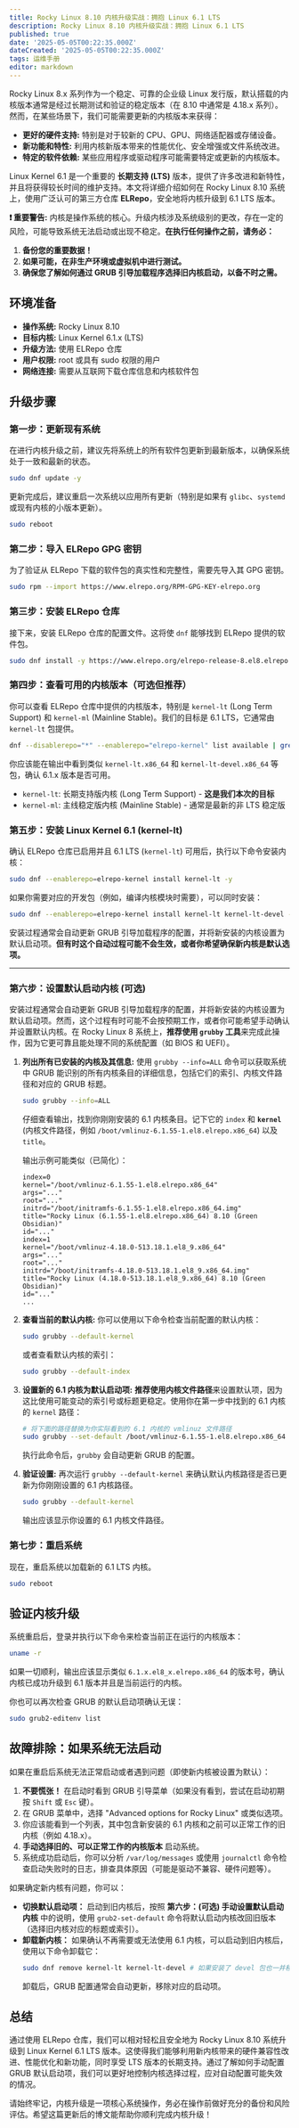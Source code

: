 ```yaml
---
title: Rocky Linux 8.10 内核升级实战：拥抱 Linux 6.1 LTS
description: Rocky Linux 8.10 内核升级实战：拥抱 Linux 6.1 LTS
published: true
date: '2025-05-05T00:22:35.000Z'
dateCreated: '2025-05-05T00:22:35.000Z'
tags: 运维手册
editor: markdown
---
```


Rocky Linux 8.x 系列作为一个稳定、可靠的企业级 Linux 发行版，默认搭载的内核版本通常是经过长期测试和验证的稳定版本（在 8.10 中通常是 4.18.x 系列）。然而，在某些场景下，我们可能需要更新的内核版本来获得：

*   **更好的硬件支持:** 特别是对于较新的 CPU、GPU、网络适配器或存储设备。
*   **新功能和特性:** 利用内核新版本带来的性能优化、安全增强或文件系统改进。
*   **特定的软件依赖:** 某些应用程序或驱动程序可能需要特定或更新的内核版本。

Linux Kernel 6.1 是一个重要的 **长期支持 (LTS)** 版本，提供了许多改进和新特性，并且将获得较长时间的维护支持。本文将详细介绍如何在 Rocky Linux 8.10 系统上，使用广泛认可的第三方仓库 **ELRepo**，安全地将内核升级到 6.1 LTS 版本。

**❗ 重要警告:** 内核是操作系统的核心。升级内核涉及系统级别的更改，存在一定的风险，可能导致系统无法启动或出现不稳定。**在执行任何操作之前，请务必：**

1.  **备份您的重要数据！**
2.  **如果可能，在非生产环境或虚拟机中进行测试。**
3.  **确保您了解如何通过 GRUB 引导加载程序选择旧内核启动，以备不时之需。**

<!-- more -->

## 环境准备

*   **操作系统:** Rocky Linux 8.10
*   **目标内核:** Linux Kernel 6.1.x (LTS)
*   **升级方法:** 使用 ELRepo 仓库
*   **用户权限:** root 或具有 sudo 权限的用户
*   **网络连接:** 需要从互联网下载仓库信息和内核软件包

## 升级步骤

### 第一步：更新现有系统

在进行内核升级之前，建议先将系统上的所有软件包更新到最新版本，以确保系统处于一致和最新的状态。

```bash
sudo dnf update -y
```

更新完成后，建议重启一次系统以应用所有更新（特别是如果有 `glibc`、`systemd` 或现有内核的小版本更新）。

```bash
sudo reboot
```

### 第二步：导入 ELRepo GPG 密钥

为了验证从 ELRepo 下载的软件包的真实性和完整性，需要先导入其 GPG 密钥。

```bash
sudo rpm --import https://www.elrepo.org/RPM-GPG-KEY-elrepo.org
```

### 第三步：安装 ELRepo 仓库

接下来，安装 ELRepo 仓库的配置文件。这将使 `dnf` 能够找到 ELRepo 提供的软件包。

```bash
sudo dnf install -y https://www.elrepo.org/elrepo-release-8.el8.elrepo.noarch.rpm
```

### 第四步：查看可用的内核版本（可选但推荐）

你可以查看 ELRepo 仓库中提供的内核版本，特别是 `kernel-lt` (Long Term Support) 和 `kernel-ml` (Mainline Stable)。我们的目标是 6.1 LTS，它通常由 `kernel-lt` 包提供。

```bash
dnf --disablerepo="*" --enablerepo="elrepo-kernel" list available | grep kernel-lt
```

你应该能在输出中看到类似 `kernel-lt.x86_64` 和 `kernel-lt-devel.x86_64` 等包，确认 6.1.x 版本是否可用。

*   `kernel-lt`: 长期支持版内核 (Long Term Support) - **这是我们本次的目标**
*   `kernel-ml`: 主线稳定版内核 (Mainline Stable) - 通常是最新的非 LTS 稳定版

### 第五步：安装 Linux Kernel 6.1 (kernel-lt)

确认 ELRepo 仓库已启用并且 6.1 LTS (`kernel-lt`) 可用后，执行以下命令安装内核：

```bash
sudo dnf --enablerepo=elrepo-kernel install kernel-lt -y
```

如果你需要对应的开发包（例如，编译内核模块时需要），可以同时安装：

```bash
sudo dnf --enablerepo=elrepo-kernel install kernel-lt kernel-lt-devel -y
```

安装过程通常会自动更新 GRUB 引导加载程序的配置，并将新安装的内核设置为默认启动项。**但有时这个自动过程可能不会生效，或者你希望确保新内核是默认选项。**

---

### 第六步：设置默认启动内核 (可选)

安装过程通常会自动更新 GRUB 引导加载程序的配置，并将新安装的内核设置为默认启动项。然而，这个过程有时可能不会按预期工作，或者你可能希望手动确认并设置默认内核。在 Rocky Linux 8 系统上，**推荐使用 `grubby` 工具**来完成此操作，因为它更可靠且能处理不同的系统配置（如 BIOS 和 UEFI）。

1.  **列出所有已安装的内核及其信息:**
    使用 `grubby --info=ALL` 命令可以获取系统中 GRUB 能识别的所有内核条目的详细信息，包括它们的索引、内核文件路径和对应的 GRUB 标题。

    ```bash
    sudo grubby --info=ALL
    ```
    仔细查看输出，找到你刚刚安装的 6.1 内核条目。记下它的 `index` 和 **`kernel`** (内核文件路径，例如 `/boot/vmlinuz-6.1.55-1.el8.elrepo.x86_64`) 以及 `title`。

    输出示例可能类似（已简化）：
    ```
    index=0
    kernel="/boot/vmlinuz-6.1.55-1.el8.elrepo.x86_64"
    args="..."
    root="..."
    initrd="/boot/initramfs-6.1.55-1.el8.elrepo.x86_64.img"
    title="Rocky Linux (6.1.55-1.el8.elrepo.x86_64) 8.10 (Green Obsidian)"
    id="..."
    index=1
    kernel="/boot/vmlinuz-4.18.0-513.18.1.el8_9.x86_64"
    args="..."
    root="..."
    initrd="/boot/initramfs-4.18.0-513.18.1.el8_9.x86_64.img"
    title="Rocky Linux (4.18.0-513.18.1.el8_9.x86_64) 8.10 (Green Obsidian)"
    id="..."
    ...
    ```

2.  **查看当前的默认内核:**
    你可以使用以下命令检查当前配置的默认内核：

    ```bash
    sudo grubby --default-kernel
    ```
    或者查看默认内核的索引：
    ```bash
    sudo grubby --default-index
    ```

3.  **设置新的 6.1 内核为默认启动项:**
    **推荐使用内核文件路径**来设置默认项，因为这比使用可能变动的索引号或标题更稳定。使用你在第一步中找到的 6.1 内核的 `kernel` 路径：

    ```bash
    # 将下面的路径替换为你实际看到的 6.1 内核的 vmlinuz 文件路径
    sudo grubby --set-default /boot/vmlinuz-6.1.55-1.el8.elrepo.x86_64
    ```
    执行此命令后，`grubby` 会自动更新 GRUB 的配置。

4.  **验证设置:**
    再次运行 `grubby --default-kernel` 来确认默认内核路径是否已更新为你刚刚设置的 6.1 内核路径。

    ```bash
    sudo grubby --default-kernel
    ```
    输出应该显示你设置的 6.1 内核文件路径。

### 第七步：重启系统

现在，重启系统以加载新的 6.1 LTS 内核。

```bash
sudo reboot
```

## 验证内核升级

系统重启后，登录并执行以下命令来检查当前正在运行的内核版本：

```bash
uname -r
```

如果一切顺利，输出应该显示类似 `6.1.x.el8_x.elrepo.x86_64` 的版本号，确认内核已成功升级到 6.1 版本并且是当前运行的内核。

你也可以再次检查 GRUB 的默认启动项确认无误：

```bash
sudo grub2-editenv list
```

## 故障排除：如果系统无法启动

如果在重启后系统无法正常启动或者遇到问题（即使新内核被设置为默认）：

1.  **不要慌张！** 在启动时看到 GRUB 引导菜单（如果没有看到，尝试在启动初期按 `Shift` 或 `Esc` 键）。
2.  在 GRUB 菜单中，选择 "Advanced options for Rocky Linux" 或类似选项。
3.  你应该能看到一个列表，其中包含新安装的 6.1 内核和之前可以正常工作的旧内核（例如 4.18.x）。
4.  **手动选择旧的、可以正常工作的内核版本** 启动系统。
5.  系统成功启动后，你可以分析 `/var/log/messages` 或使用 `journalctl` 命令检查启动失败时的日志，排查具体原因（可能是驱动不兼容、硬件问题等）。

如果确定新内核有问题，你可以：

*   **切换默认启动项：** 启动到旧内核后，按照 **第六步：(可选) 手动设置默认启动内核** 中的说明，使用 `grub2-set-default` 命令将默认启动内核改回旧版本（选择旧内核对应的标题或索引）。
*   **卸载新内核：** 如果确认不再需要或无法使用 6.1 内核，可以启动到旧内核后，使用以下命令卸载它：
    ```bash
    sudo dnf remove kernel-lt kernel-lt-devel # 如果安装了 devel 包也一并移除
    ```
    卸载后，GRUB 配置通常会自动更新，移除对应的启动项。

## 总结

通过使用 ELRepo 仓库，我们可以相对轻松且安全地为 Rocky Linux 8.10 系统升级到 Linux Kernel 6.1 LTS 版本。这使得我们能够利用新内核带来的硬件兼容性改进、性能优化和新功能，同时享受 LTS 版本的长期支持。通过了解如何手动配置 GRUB 默认启动项，我们可以更好地控制内核选择过程，应对自动配置可能失效的情况。

请始终牢记，内核升级是一项核心系统操作，务必在操作前做好充分的备份和风险评估。希望这篇更新后的博文能帮助你顺利完成内核升级！